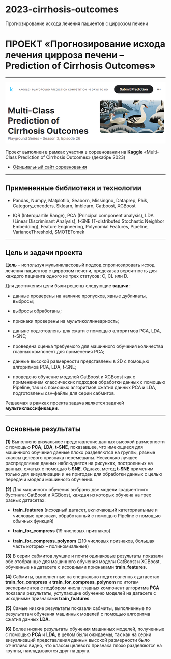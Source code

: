 # 2023-cirrhosis-outcomes
Прогнозирование исхода лечения пациентов с циррозом печени

# **ПРОЕКТ «Прогнозирование исхода лечения цирроза печени – Prediction of Cirrhosis Outcomes»**

---
![](https://github.com/egorumaev/2023-cirrhosis-outcomes/blob/main/Multi-Class%20Prediction.PNG)

Проект выполнен в рамках участия в соревновании на **Kaggle** «Multi-Class Prediction of Cirrhosis Outcomes» (декабрь 2023)

* [Официальный сайт соревнования](https://www.kaggle.com/competitions/playground-series-s3e26 'Ссылка на официальный сайт')

---

## **Примененные библиотеки и технологии**

* Pandas, Numpy, Matplotlib, Seaborn, Missingno, Dataprep, Phik, Category_encoders, Sklearn, Imblearn, Catboost, XGBoost

* IQR (Interquartile Range), PCA (Principal component analysis), LDA (Linear Discriminant Analysis), t-SNE (T-distributed Stochastic Neighbor Embedding), Feature Engineering, Polynomial Features, Pipeline, VarianceThreshold, SMOTETomek

---

## **Цель и задачи проекта**

**Цель** – используя мультиклассовый подход спрогнозировать исход лечения пациентов с циррозом печени, предсказав вероятность для каждого пациента одного из трех статусов: C, CL или D.

Для достижения цели были решены следующие **задачи**:

 * данные проверены на наличие пропусков, явные дубликаты, выбросы;

 * выбросы обработаны;

 * признаки проверены на мультиколлинеарность;

 * даныне подготовлены для сжати с помощью алгоритмов PCA, LDA, t-SNE;

 * проведена оценка требуемого для машинного обучения количества главных компонент для применения PCA;

 * данные высокой размерности представлены в 2D с помощью алгоритмов PCA, LDA, t-SNE;

 * проведено обучение моделей CatBoost и XGBoost как с применением классических подходов обработки данных с помощью Pipeline, так и с помощью алгоритмов сжатия данных PCA и LDA, подготовлены csv-файлы для серии сабмитов.

Решаемая в рамках проекта задача является задачей **мультиклассификации**.

---

## **Основные результаты**

**(1)** Выполнено визуальное представление данных высокой размерности с помощью **PCA**, **LDA**, **t-SNE**, показавшее, что имеющиеся для машинного обучения данные плохо разделяются на группы, разные классы целевого признака перемешаны. Несколько лучшее распределение данных наблюдается на рисунках, построенных на данных, сжатых с помощью **t-SNE**. Однако, метод **t-SNE** применим только для визуализации и не пригоден для обработки данных с целью передачи модели машинного обучения.

**(2)** Для машинного обучения выбраны две модели градиентного бустинга: CatBoost и XGBoost, каждая из которых обучена на трех разных датасетах:

 * **train_features** (исходный датасет, включающий категориальные и числовые признаки, обработанный с помощью Pipeline с помощью обычных функций)

 * **train_for_compress** (19 числовых признаков)

 * **train_for_compress_polynom** (210 числовых признаков, большая часть которых – полиномиальные)

**(3)** В серии сабмитов лучшие и почти одинаковые результаты показали обе отобранные для машинного обучения модели CatBoost и XGBoost, обученные на датасете с исходными признаками **train_features**. 

**(4)** Сабмиты, выполненные на специально подготовленных датасетах **train_for_compress** и **train_for_compress_polynom** по итогам экспериментов с подбором числа главных компонент алгоритма **PCA** показали результаты, уступающие обучению моделей на датасете с исходными признаками **train_features**. 

**(5)** Самые низкие результаты показали сабмиты, выполненные по результатам обучения машинных моделей с помощью алгоритма сжатия данных **LDA**.

**(6)** Более низкие результаты обучения машинных моделей, полученные с помощью **PCA** и **LDA**, в целом были ожидаемы, так как на серии визуализаций представления данных высокой размерности было отчетливо видно, что классы целевого признака плохо разделяются на группы, накладываются друг на друга.

